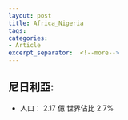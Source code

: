 ```yaml
---
layout: post
title: Africa_Nigeria
tags: 
categories:
- Article
excerpt_separator:  <!--more-->
---
```

## 尼日利亞:
- 人口： 2.17 億 世界佔比 2.7%